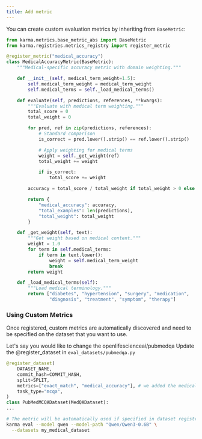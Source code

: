 ```yaml
---
title: Add metric
---
```

You can create custom evaluation metrics by inheriting from `BaseMetric`:

```python
from karma.metrics.base_metric_abs import BaseMetric
from karma.registries.metrics_registry import register_metric

@register_metric("medical_accuracy")
class MedicalAccuracyMetric(BaseMetric):
    """Medical-specific accuracy metric with domain weighting."""

    def __init__(self, medical_term_weight=1.5):
        self.medical_term_weight = medical_term_weight
        self.medical_terms = self._load_medical_terms()

    def evaluate(self, predictions, references, **kwargs):
        """Evaluate with medical term weighting."""
        total_score = 0
        total_weight = 0

        for pred, ref in zip(predictions, references):
            # Standard comparison
            is_correct = pred.lower().strip() == ref.lower().strip()

            # Apply weighting for medical terms
            weight = self._get_weight(ref)
            total_weight += weight

            if is_correct:
                total_score += weight

        accuracy = total_score / total_weight if total_weight > 0 else 0.0

        return {
            "medical_accuracy": accuracy,
            "total_examples": len(predictions),
            "total_weight": total_weight
        }

    def _get_weight(self, text):
        """Get weight based on medical content."""
        weight = 1.0
        for term in self.medical_terms:
            if term in text.lower():
                weight = self.medical_term_weight
                break
        return weight

    def _load_medical_terms(self):
        """Load medical terminology."""
        return ["diabetes", "hypertension", "surgery", "medication",
                "diagnosis", "treatment", "symptom", "therapy"]
```

### Using Custom Metrics

Once registered, custom metrics are automatically discovered and need to be specified on the dataset that you want to use.

Let's say you would like to change the openlifescienceai/pubmedqa
Update the @register_dataset in `eval_datasets/pubmedqa.py`
```python
@register_dataset(
    DATASET_NAME,
    commit_hash=COMMIT_HASH,
    split=SPLIT,
    metrics=["exact_match", "medical_accuracy"], # we added the medical accuracy metric to this dataset
    task_type="mcqa",
)
class PubMedMCQADataset(MedQADataset):
...
```

```bash
# The metric will be automatically used if specified in dataset registration
karma eval --model qwen --model-path "Qwen/Qwen3-0.6B" \
  --datasets my_medical_dataset
```
